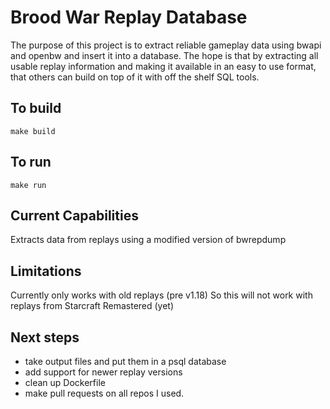 # Brood War Replay Database
The purpose of this project is to extract reliable gameplay data using
bwapi and openbw and insert it into a database. 
The hope is that by extracting all usable replay information and making it
available in an easy to use format, that others can build on top of it with
off the shelf SQL tools.

## To build
`make build`

## To run
`make run`

## Current Capabilities
Extracts data from replays using a modified version of bwrepdump

## Limitations
Currently only works with old replays (pre v1.18)
So this will not work with replays from Starcraft Remastered (yet)

## Next steps
- take output files and put them in a psql database
- add support for newer replay versions
- clean up Dockerfile
- make pull requests on all repos I used.
